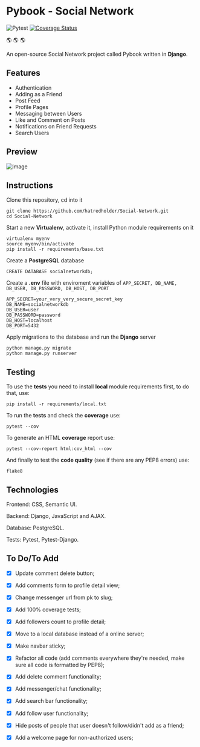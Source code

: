 # Pybook - Social Network 

![Pytest](https://github.com/hatredholder/Social-Network/workflows/tests/badge.svg) [![Coverage Status](https://coveralls.io/repos/github/hatredholder/Social-Network/badge.svg?branch=main)](https://coveralls.io/github/hatredholder/Social-Network?branch=main)

:earth_americas: :earth_americas: :earth_americas:

An open-source Social Network project called Pybook written in **Django**.

## Features

- Authentication
- Adding as a Friend
- Post Feed
- Profile Pages
- Messaging between Users
- Like and Comment on Posts
- Notifications on Friend Requests
- Search Users

## Preview

![image](https://user-images.githubusercontent.com/86254474/201476598-c993186c-8f29-465c-b9e4-0cab2abe5530.png)

## Instructions

Clone this repository, cd into it

```
git clone https://github.com/hatredholder/Social-Network.git
cd Social-Network
```    

Start a new **Virtualenv**, activate it, install Python module requirements on it

```
virtualenv myenv
source myenv/bin/activate
pip install -r requirements/base.txt
```  
Create a **PostgreSQL** database

```
CREATE DATABASE socialnetworkdb;
```

Create a **.env** file with enviroment variables of `APP_SECRET, DB_NAME, DB_USER, DB_PASSWORD, DB_HOST, DB_PORT`

```
APP_SECRET=your_very_very_secure_secret_key
DB_NAME=socialnetworkdb
DB_USER=user
DB_PASSWORD=password
DB_HOST=localhost
DB_PORT=5432
``` 

Apply migrations to the database and run the **Django** server 

```
python manage.py migrate 
python manage.py runserver
```  

## Testing

To use the **tests** you need to install **local** module requirements first, to do that, use:
```
pip install -r requirements/local.txt
```

To run the **tests** and check the **coverage** use:
```
pytest --cov
```

To generate an HTML **coverage** report use:
```
pytest --cov-report html:cov_html --cov
```

And finally to test the **code quality** (see if there are any PEP8 errors) use:
```
flake8
```

## Technologies

Frontend: CSS, Semantic UI.

Backend: Django, JavaScript and AJAX.

Database: PostgreSQL.

Tests: Pytest, Pytest-Django.

## To Do/To Add

- [x] Update comment delete button;

- [x] Add comments form to profile detail view;

- [x] Change messenger url from pk to slug;

- [x] Add 100% coverage tests;

- [x] Add followers count to profile detail;

- [x] Move to a local database instead of a online server;

- [x] Make navbar sticky;

- [x] Refactor all code (add comments everywhere they're needed, make sure all code is formatted by PEP8);

- [x] Add delete comment functionality; 

- [x] Add messenger/chat functionality;

- [x] Add search bar functionality;

- [x] Add follow user functionality;

- [x] Hide posts of people that user doesn't follow/didn't add as a friend;

- [x] Add a welcome page for non-authorized users;

